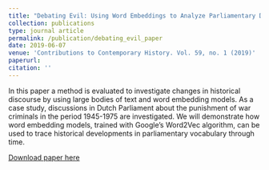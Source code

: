 ```yaml
---
title: "Debating Evil: Using Word Embeddings to Analyze Parliamentary Debates on War Criminals in The Netherlands"
collection: publications
type: journal article
permalink: /publication/debating_evil_paper
date: 2019-06-07
venue: 'Contributions to Contemporary History. Vol. 59, no. 1 (2019)'
paperurl: 
citation: ''
---
```

In this paper a method is evaluated to investigate changes in historical discourse by using large bodies of text and word embedding models. As a case study, discussions in Dutch Parliament about the punishment of war criminals in the period 1945-1975 are investigated. We will demonstrate how word embedding models, trained with Google’s Word2Vec algorithm, can be used to trace historical developments in parliamentary vocabulary through time.

[Download paper here](http://ojs.inz.si/pnz/article/view/322)
